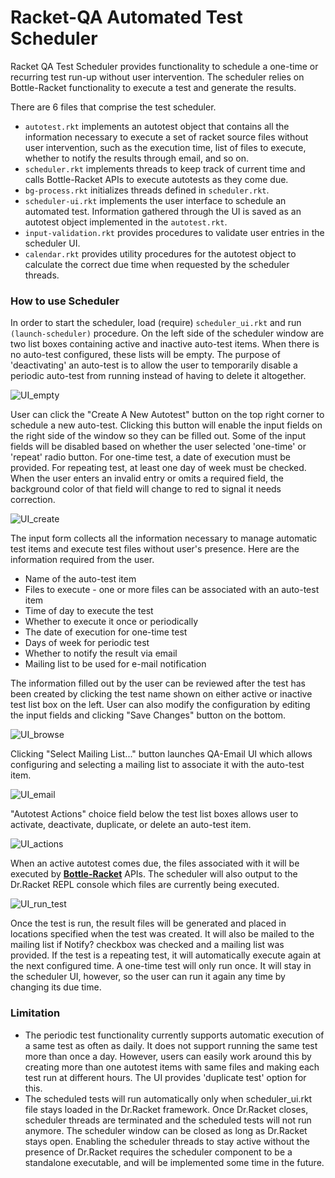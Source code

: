 # Racket-QA Automated Test Scheduler

Racket QA Test Scheduler provides functionality to schedule a one-time or recurring test run-up without user intervention. The scheduler relies on Bottle-Racket functionality to execute a test and generate the results.

There are 6 files that comprise the test scheduler.
* `autotest.rkt` implements an autotest object that contains all the information necessary to execute a set of racket source files without user intervention, such as the execution time, list of files to execute, whether to notify the results through email, and so on.
* `scheduler.rkt` implements threads to keep track of current time and calls Bottle-Racket APIs to execute autotests as they come due.
* `bg-process.rkt` initializes threads defined in `scheduler.rkt`.
* `scheduler-ui.rkt` implements the user interface to schedule an automated test. Information gathered through the UI is saved as an autotest object implemented in the `autotest.rkt`.
* `input-validation.rkt` provides procedures to validate user entries in the scheduler UI.
* `calendar.rkt` provides utility procedures for the autotest object to calculate the correct due time when requested by the scheduler threads.


### How to use Scheduler

In order to start the scheduler, load (require) `scheduler_ui.rkt` and run `(launch-scheduler)` procedure. On the left side of the scheduler window are two list boxes containing active and inactive auto-test items. When there is no auto-test configured, these lists will be empty. The purpose of 'deactivating' an auto-test is to allow the user to temporarily disable a periodic auto-test from running instead of having to delete it altogether.

![UI_empty](https://github.com/oplS15projects/Racket-QA/blob/master/Test-Automation/images/documentation/ui_empty.png)

User can click the "Create A New Autotest" button on the top right corner to schedule a new auto-test. Clicking this button will enable the input fields on the right side of the window so they can be filled out. Some of the input fields will be disabled based on whether the user selected 'one-time' or 'repeat' radio button. For one-time test, a date of execution must be provided. For repeating test, at least one day of week must be checked. When the user enters an invalid entry or omits a required field, the background color of that field will change to red to signal it needs correction.

![UI_create](https://github.com/oplS15projects/Racket-QA/blob/master/Test-Automation/images/documentation/ui_create.png)

The input form collects all the information necessary to manage automatic test items and execute test files without user's presence. Here are the information required from the user.
* Name of the auto-test item
* Files to execute - one or more files can be associated with an auto-test item
* Time of day to execute the test
* Whether to execute it once or periodically
* The date of execution for one-time test
* Days of week for periodic test
* Whether to notify the result via email
* Mailing list to be used for e-mail notification

The information filled out by the user can be reviewed after the test has been created by clicking the test name shown on either active or inactive test list box on the left. User can also modify the configuration by editing the input fields and clicking "Save Changes" button on the bottom.

![UI_browse](https://github.com/oplS15projects/Racket-QA/blob/master/Test-Automation/images/documentation/ui_browse.png)

Clicking "Select Mailing List..." button launches QA-Email UI which allows configuring and selecting a mailing list to associate it with the auto-test item.

![UI_email](https://github.com/oplS15projects/Racket-QA/blob/master/Test-Automation/images/documentation/ui_email.png)

"Autotest Actions" choice field below the test list boxes allows user to activate, deactivate, duplicate, or delete an auto-test item.

![UI_actions](https://github.com/oplS15projects/Racket-QA/blob/master/Test-Automation/images/documentation/ui_actions.png)

When an active autotest comes due, the files associated with it will be executed by [**Bottle-Racket**][Bottle-Racket Document] APIs. The scheduler will also output to the Dr.Racket REPL console which files are currently being executed.

![UI_run_test](https://github.com/oplS15projects/Racket-QA/blob/master/Test-Automation/images/documentation/ui_run_test.png)

Once the test is run, the result files will be generated and placed in locations specified when the test was created. It will also be mailed to the mailing list if Notify? checkbox was checked and a mailing list was provided. If the test is a repeating test, it will automatically execute again at the next configured time. A one-time test will only run once. It will stay in the scheduler UI, however, so the user can run it again any time by changing its due time.


### Limitation
* The periodic test functionality currently supports automatic execution of a same test as often as daily. It does not support running the same test more than once a day. However, users can easily work around this by creating more than one autotest items with same files and making each test run at different hours. The UI provides 'duplicate test' option for this.
* The scheduled tests will run automatically only when scheduler_ui.rkt file stays loaded in the Dr.Racket framework. Once Dr.Racket closes, scheduler threads are terminated and the scheduled tests will not run anymore. The scheduler window can be closed as long as Dr.Racket stays open. Enabling the scheduler threads to stay active without the presence of Dr.Racket requires the scheduler component to be a standalone executable, and will be implemented some time in the future.


<!-- Links -->
[Bottle-Racket Document]: https://github.com/oplS15projects/Racket-QA/blob/master/Bottle-Racket/README.md